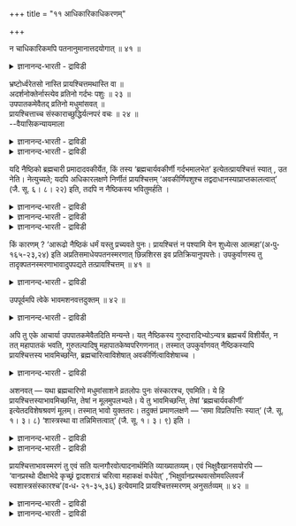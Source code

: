 +++
title = "११ आधिकारिकाधिकरणम्"

+++

न चाधिकारिकमपि पतनानुमानात्तदयोगात् ॥ ४१ ॥  
<details><summary>ज्ञानानन्द-भारती - द्राविडी</summary>

नसाआदिगारिगमबि पदनानुमानात्तदयोगात् ॥ ४१ ॥
</details>

भ्रष्टोर्ध्वरेतसो नास्ति प्रायश्चित्तमथास्ति वा ॥  
अदर्शनोक्तेर्नास्त्येव व्रतिनो गर्दभः पशुः ॥ २३ ॥  
उपपातकमेवैतद् व्रतिनो मधुमांसवत् ॥  
प्रायश्चित्ताच्च संस्काराच्छुद्धिर्यत्नपरं वचः ॥ २४ ॥  
--वैयासिकन्यायमाला

<details><summary>ज्ञानानन्द-भारती - द्राविडी</summary>

नऴुवि विट्ट ऊर्त्वरेदस् आसिरमत्तिलिरुप्पवऩुक्कु पिरायच्चित्तम् किडैयादा? अल्लदु उण्डा? "काणविल्लै" ऎऩ्ऱु सॊल्लि इरुप्पदाल् किडैयादु ताऩ्। विरदिक्कुत्ताऩ् कऴुदै पसु।
</details>

<details><summary>ज्ञानानन्द-भारती - द्राविडी</summary>

विरदिक्कु मदु मांसम् साप्पिडुवदु पोल इदु उबबादगम् ताऩ्। पिरायच्चित्तत्तिऩालुम् मऱुबडियुम् संस्कारम् सॆय्वदिऩालुम् सुत्ति एऱ्पडुम्, (काणविल्लै ऎऩ्ऱ) वार्त्तै यत्ऩत्तैक् कुऱिक्किऱदु।
</details>

यदि नैष्ठिको ब्रह्मचारी प्रमादादवकीर्येत, किं तस्य ‘ब्रह्मचार्यवकीर्णी गर्दभमालभेत’ इत्येतत्प्रायश्चित्तं स्यात् , उत नेति। नेत्युच्यते; यदपि अधिकारलक्षणे निर्णीतं प्रायश्चित्तम् ‘अवकीर्णिपशुश्च तद्वदाधानस्याप्राप्तकालत्वात्’ (जै. सू. ६। ८। २२) इति, तदपि न नैष्ठिकस्य भवितुमर्हति ।

<details><summary>ज्ञानानन्द-भारती - द्राविडी</summary>

(नैष्टिग पिरह्मसारि स्तिरी सङ्गत्ताल् पिरष्ट ऩागिविट्टाल् पिरायस्सित्तम् उण्डा, इल्लैया ऎऩ्ऱु सन्देहम्। इवऩुक्कु पिरायस् सित्तम् तॆरियविल्लै ऎऩ्ऱु स्मिरुदि कूऱुवदाल् पिरायस्सित्तम् किडैयादु। कर्दबबसु आलम्बऩम् ऎऩ्ऱ पिरायस्सित्तम् कल्याणम् सॆय्दुगॊळ्ळप् पोगिऱ उबगुर्वाण पिरह्मसारिक्के तविर नैष्टिग पिरह्मसारिक्कल्ल ऎऩ्ऱु पूर्वबक्षम्।
</details>

<details><summary>ज्ञानानन्द-भारती - द्राविडी</summary>

कुरुविऩ् मऩैवियैच् चेरुवदु महाबादगम् मऱ्ऱ स्तिरीगळैच् चेरुवदु उबबादगम् महा पादगत् तिऱ्कुत्ताऩ् पिरायस्सित्तम् किडैयादु। उबबादगत्तिऱ्कु पिरायस्सित्तम् उण्डु। उबगुर्वाण पिरह्मसारि मदुमांस पक्षणम् सॆय्दाल् अदु उबबादगमाऩदाल् पिरायस्सित्तत्ताल् सुत्ति एऱ्पडुवदुबोल नैष्टिग पिरह्मसारिक्कु परस्तिरी सङ्गमम् उबबादगमाऩदाल् पिरायस्सित्तत्ताल् सुत्ति उण्डु। पिरायस्सित्तत्तैक् काणविल्लै ऎऩ्ऱु सॊऩ्ऩदु पिरह्म सर्यत्तै काप्पाऱ्ऱुवदिल् मिगुन्द सिरत्तै ऎडुत्तुक्कॊळ्ळ वेण्डुम् ऎऩ्बदऱ्काग। इदुबोल् वाऩबिरस्तऩ्, सन्यासि इवर्गळुक्कुम्, पिरायस्सित्तमुण्डु ऎऩ्ऱु सित्तान्दम्)।
</details>

<details><summary>ज्ञानानन्द-भारती - द्राविडी</summary>

नैष्टिग पिरह्मसारी तवऱि अवगीर्णियाग (स्तिरीसङ्गम् सॆय्दवऩाग) एऱ्पट्टाल् अवऩुक्कु 'अवगीर्णियाऩ पिरह्मसारि निर्रुदियै उत्तेसित्तु कऴुदैयै आलम्बऩम् सॆय्यवुम्” ऎऩ्ऱुळ्ळ इन्द पिरायच्चित्तम् उण्डा अल्लदु किडैयादा, ऎऩ्ऱु। किडैयादु ऎऩ्ऱु सॊल्लप्पडुगिऱदु। अदिगार लक्षणत् तिल् "अवगीर्णियिऩ् पसुवुम् अदैप्पोल, आदाऩत्तिऱ्कु कालम् एऱ्पडाददिऩाल्" (जैमिऩि सूत्रम्।VI-८-२१) ऎऩ्ऱु ऎन्द पिरायच्चित्तम् तीर्माऩिक्कप्पट्टिरुक्किऱदो, अदुवुम्गूड नैष्टिगऩुक्कु इरुक्क न्यायमिल्लै।
</details>

किं कारणम् ? ‘आरूढो नैष्ठिकं धर्मं यस्तु प्रच्यवते पुनः। प्रायश्चित्तं न पश्यामि येन शुध्येत्स आत्महा’(अ॰पु॰ १६५-२३,२४) इति अप्रतिसमाधेयपतनस्मरणात् छिन्नशिरस इव प्रतिक्रियानुपपत्तेः। उपकुर्वाणस्य तु तादृक्पतनस्मरणाभावादुपपद्यते तत्प्रायश्चित्तम् ॥ ४१ ॥

<details><summary>ज्ञानानन्द-भारती - द्राविडी</summary>

ऎऩ्ऩ कारणम्? "नैष्टिग तर्मत्तैक् कैक् कॊण्डु ऎवऩ् नऴुवुगिऱाऩो अन्द आत्महत्ति सॆय्दवऩ् ऎदिऩाल् सुत्तियडैवाऩो अव्विद पिरायच्चित्तत्तै नाऩ् काणविल्लै” ऎऩ्ऱु परिहारम् सॆय्य मुडियाद पदऩम् (कीऴे विऴुदल्) स्मरिक्कप्पट्टि रुप्पदाल्, तलैयऱुप्पट्टवऩुक्कु पोल, परिहारम् सॆय्वदु पॊरुन्दाददिऩाल्। उबगुर्वाणऩुक्को अव्विद पदऩम् स्मरिक्कप्पडाददिऩाल् अन्द पिरायच्चित्तम् पॊरुन्दुम्।
</details>

उपपूर्वमपि त्वेके भावमशनवत्तदुक्तम् ॥ ४२ ॥  
<details><summary>ज्ञानानन्द-भारती - द्राविडी</summary>

उबबूर्वमबि त्वेगे पावमसऩवत्तदुदिक्तम् ॥ ४२ ॥
</details>

अपि तु एके आचार्या उपपातकमेवैतदिति मन्यन्ते। यत् नैष्ठिकस्य गुरुदारादिभ्योऽन्यत्र ब्रह्मचर्यं विशीर्येत, न तत् महापातकं भवति, गुरुतल्पादिषु महापातकेष्वपरिगणनात्। तस्मात् उपकुर्वाणवत् नैष्ठिकस्यापि प्रायश्चित्तस्य भावमिच्छन्ति, ब्रह्मचारित्वाविशेषात् अवकीर्णित्वाविशेषाच्च ।

<details><summary>ज्ञानानन्द-भारती - द्राविडी</summary>

आऩाल् सिल आसार्यर्गळ् इदु उबबादगम् ताऩ् ऎऩ्ऱु ऎण्णुगिऱार्गळ्। नैष्टिगऩुक्कु कुरुबत्ऩि मुदलियवर् तविर वेऱु इडत्तिल् पिरह्मसर्यम् कॆडुमेयाऩाल्, अदु महाबादगम् आगादु, कुरुदल्बम् मुदलाऩ महाबादगङ्गळिल् कणक्किडप्पडाददिऩाल्। आगैयाल्, उबगुर्वाणऩैप्पोल नैष्टिगऩुक्कुम् पिरायच्चित्तम् उण्डु ऎऩ्ऱु अबिप्पिरायप्पडुगिऱार्गळ्। पिरह्मसारियॆऩ्बदिल् वित्तियासमिल्लाददिऩालुम् अवगीर्णियॆऩ्बदिल् वित्तियासमिल्लाददिऩालुम्।
</details>

अशनवत् — यथा ब्रह्मचारिणो मधुमांसाशने व्रतलोपः पुनः संस्कारश्च, एवमिति। ये हि प्रायश्चित्तस्याभावमिच्छन्ति, तेषां न मूलमुपलभ्यते। ये तु भावमिच्छन्ति, तेषां ‘ब्रह्मचार्यवकीर्णी’ इत्येतदविशेषश्रवणं मूलम्। तस्मात् भावो युक्ततरः। तदुक्तं प्रमाणलक्षणे — ‘समा विप्रतिपत्तिः स्यात्’ (जै. सू. १। ३। ८) ‘शास्त्रस्था वा तन्निमित्तत्वात्’ (जै. सू. १। ३। ९) इति ।

<details><summary>ज्ञानानन्द-भारती - द्राविडी</summary>

"साप्पिडुवदुबोल" : पिरह्मसारि मदु मांसम् साप्पिट्टुविट्टाल् ऎप्पडि विरदलोबमुम् मऱुबडियुम् संस्कारमुम् उण्डो अप्पडिये ऎऩ्ऱु।
</details>

<details><summary>ज्ञानानन्द-भारती - द्राविडी</summary>

ऎवर्गळ् पिरायच्चित्तमिल्लैयॆऩ्ऱु निऩैक्कि ऱार्गळो, अवर्गळुक्कु मूल पिरमाणम् तॆरियविल्लै; उण्डु ऎऩ्ऱु ऎवर्गळ् निऩैक्किऱार्गळो, अवर्गळुक्को पिरह्मसारि अवगीर्णि ऎऩ्ऱु वित्तियासमऩ्ऩियिल् सॊल्लियिरुक्कुम् इदु मूलम्। आगैयाल् उण्डु ऎऩ्बदु ताऩ् मिगवुम् युक्तमायिरुक्किऱदु। इदु पिरमाणलक्ष णत्तिल् विगल्बमाग तोऩ्ऱुवदु “सममाग इरुक्कलाम्” (जैमिऩि सूत्रम्।१-३-८), “सास्तिरत्तिलुळ्ळदु ताऩ् तर्म ञाऩम् अदै निमित्तमायुळ्ळदाल्” (जैमिऩि सूत्रम्।I;३-९) ऎऩ्ऱु सॊल्लप्पट्टिरुक्किऱदु।
</details>

प्रायश्चित्ताभावस्मरणं तु एवं सति यत्नगौरवोत्पादनार्थमिति व्याख्यातव्यम्। एवं भिक्षुवैखानसयोरपि — ‘वानप्रस्थो दीक्षाभेदे कृच्छ्रं द्वादशरात्रं चरित्वा महाकक्षं वर्धयेत्’ ,‘भिक्षुर्वानप्रस्थवत्सोमवल्लिवर्जं स्वशास्त्रसंस्कारश्च’(व॰ध॰ २१-३५,३६) इत्येवमादि प्रायश्चित्तस्मरणम् अनुसर्तव्यम् ॥ ४२ ॥

<details><summary>ज्ञानानन्द-भारती - द्राविडी</summary>

पिरायच्चित्तम् किडैयादॆऩ्ऱु स्मरिक्कप्पट्टि रुप्पदो इव्विदमिरुप्पदाल्, पिरह्मसर्यत्तै काप्पाऱ् ऱुवदिल् अदिगमाऩयत्ऩत्तै उण्डुबण्णुवदऱ्काग ऎऩ्ऱु वियाक्याऩम् सॆय्य वेण्डुम्।
</details>

<details><summary>ज्ञानानन्द-भारती - द्राविडी</summary>

इव्विदमे सऩ्ऩियासि वाऩप्पिरस्तर् इवर्ग ळुक्कुम् “वाऩप्पिरस्तऩ्, तीक्षै कॆडुम् विषयत्तिल्, पऩ्ऩिरण्डु इरवुगळ् किरुच्चिरम् अऩुष्टित्तुविट्टु, पॆरिय कक्षत्तै (पुल्लुम् सॆडियुमुळ्ळ इडत्तै) विरुत्ति सॆय्यवेण्डुम्”, “सऩ्ऩियासि वाऩप्पिरस् तऩैप्पोल सोमलदैयैत् तविर मऱ्ऱ (पॆरिय कक्षत्तै) विरुत्ति सॆय्य वेण्डुम्। तऩ् सास्तिरत्तिल् सॊऩ्ऩ संस्कारमुम्”, ऎऩ्बदु मुदलाऩ पिरायच्चित्तम् स्मरिक्कप्पट्टिरुप्पदु ञाबगप्पडुत्तिक्कॊळ्ळ वेण्डुम्।
</details>

